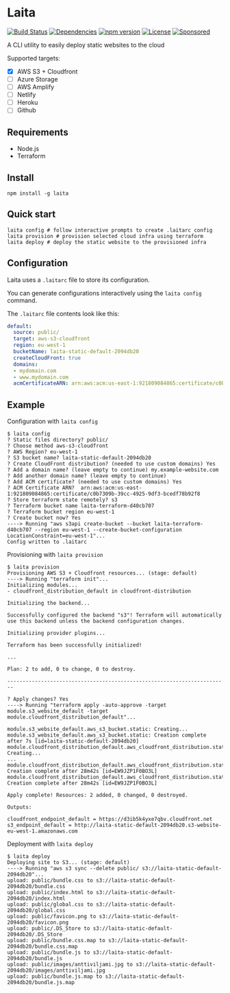 # Laita
[![Build Status](https://travis-ci.org/anttiviljami/laita.svg?branch=master)](https://travis-ci.org/anttiviljami/laita)
[![Dependencies](https://david-dm.org/anttiviljami/laita.svg)](https://david-dm.org/anttiviljami/laita)
[![npm version](https://img.shields.io/npm/v/laita.svg)](https://www.npmjs.com/package/laita)
[![License](http://img.shields.io/:license-mit-blue.svg)](https://github.com/anttiviljami/laita/blob/master/LICENSE)
[![Sponsored](https://img.shields.io/badge/chilicorn-sponsored-brightgreen.svg?logo=data%3Aimage%2Fpng%3Bbase64%2CiVBORw0KGgoAAAANSUhEUgAAAA4AAAAPCAMAAADjyg5GAAABqlBMVEUAAAAzmTM3pEn%2FSTGhVSY4ZD43STdOXk5lSGAyhz41iz8xkz2HUCWFFhTFFRUzZDvbIB00Zzoyfj9zlHY0ZzmMfY0ydT0zjj92l3qjeR3dNSkoZp4ykEAzjT8ylUBlgj0yiT0ymECkwKjWqAyjuqcghpUykD%2BUQCKoQyAHb%2BgylkAyl0EynkEzmkA0mUA3mj86oUg7oUo8n0k%2FS%2Bw%2Fo0xBnE5BpU9Br0ZKo1ZLmFZOjEhesGljuzllqW50tH14aS14qm17mX9%2Bx4GAgUCEx02JySqOvpSXvI%2BYvp2orqmpzeGrQh%2Bsr6yssa2ttK6v0bKxMBy01bm4zLu5yry7yb29x77BzMPCxsLEzMXFxsXGx8fI3PLJ08vKysrKy8rL2s3MzczOH8LR0dHW19bX19fZ2dna2trc3Nzd3d3d3t3f39%2FgtZTg4ODi4uLj4%2BPlGxLl5eXm5ubnRzPn5%2Bfo6Ojp6enqfmzq6urr6%2Bvt7e3t7u3uDwvugwbu7u7v6Obv8fDz8%2FP09PT2igP29vb4%2BPj6y376%2Bu%2F7%2Bfv9%2Ff39%2Fv3%2BkAH%2FAwf%2FtwD%2F9wCyh1KfAAAAKXRSTlMABQ4VGykqLjVCTVNgdXuHj5Kaq62vt77ExNPX2%2Bju8vX6%2Bvr7%2FP7%2B%2FiiUMfUAAADTSURBVAjXBcFRTsIwHAfgX%2FtvOyjdYDUsRkFjTIwkPvjiOTyX9%2FAIJt7BF570BopEdHOOstHS%2BX0s439RGwnfuB5gSFOZAgDqjQOBivtGkCc7j%2B2e8XNzefWSu%2BsZUD1QfoTq0y6mZsUSvIkRoGYnHu6Yc63pDCjiSNE2kYLdCUAWVmK4zsxzO%2BQQFxNs5b479NHXopkbWX9U3PAwWAVSY%2FpZf1udQ7rfUpQ1CzurDPpwo16Ff2cMWjuFHX9qCV0Y0Ok4Jvh63IABUNnktl%2B6sgP%2BARIxSrT%2FMhLlAAAAAElFTkSuQmCC)](http://spiceprogram.org/oss-sponsorship)

A CLI utility to easily deploy static websites to the cloud

Supported targets:

- [x] AWS S3 + Cloudfront
- [ ] Azure Storage
- [ ] AWS Amplify
- [ ] Netlify
- [ ] Heroku
- [ ] Github

## Requirements

- Node.js
- Terraform

## Install

```
npm install -g laita
```

## Quick start

```
laita config # follow interactive prompts to create .laitarc config
laita provision # provision selected cloud infra using terraform
laita deploy # deploy the static website to the provisioned infra
```

## Configuration

Laita uses a `.laitarc` file to store its configuration.

You can generate configurations interactively using the `laita config` command.

The `.laitarc` file contents look like this:

```yml
default:
  source: public/
  target: aws-s3-cloudfront
  region: eu-west-1
  bucketName: laita-static-default-2094db20
  createCloudFront: true
  domains:
  - mydomain.com
  - www.mydomain.com
  acmCertificateARN: arn:aws:acm:us-east-1:921809084865:certificate/c0b7309b-39cc-4925-9df3-bcedf78b92f8
```

## Example

Configuration with `laita config`

```
$ laita config
? Static files directory? public/
? Choose method aws-s3-cloudfront
? AWS Region? eu-west-1
? S3 bucket name? laita-static-default-2094db20
? Create CloudFront distribution? (needed to use custom domains) Yes
? Add a domain name? (leave empty to continue) my.example-website.com
? Add another domain name? (leave empty to continue)
? Add ACM certificate? (needed to use custom domains) Yes
? ACM Certificate ARN? 	arn:aws:acm:us-east-1:921809084865:certificate/c0b7309b-39cc-4925-9df3-bcedf78b92f8
? Store terraform state remotely? s3
? Terraform bucket name laita-terraform-d40cb707
? Terraform bucket region eu-west-1
? Create bucket now? Yes
----> Running "aws s3api create-bucket --bucket laita-terraform-d40cb707 --region eu-west-1 --create-bucket-configuration LocationConstraint=eu-west-1"...
Config written to .laitarc
```

Provisioning with `laita provision`

```
$ laita provision
Provisioning AWS S3 + Cloudfront resources... (stage: default)
----> Running "terraform init"...
Initializing modules...
- cloudfront_distribution_default in cloudfront-distribution

Initializing the backend...

Successfully configured the backend "s3"! Terraform will automatically
use this backend unless the backend configuration changes.

Initializing provider plugins...

Terraform has been successfully initialized!

...

Plan: 2 to add, 0 to change, 0 to destroy.

------------------------------------------------------------------------

? Apply changes? Yes
----> Running "terraform apply -auto-approve -target module.s3_website_default -target module.cloudfront_distribution_default"...

module.s3_website_default.aws_s3_bucket.static: Creating...
module.s3_website_default.aws_s3_bucket.static: Creation complete after 7s [id=laita-static-default-2094db20]
module.cloudfront_distribution_default.aws_cloudfront_distribution.static: Creating...
...
module.cloudfront_distribution_default.aws_cloudfront_distribution.static: Creation complete after 28m42s [id=EW9JZP1F0BO3L]
module.cloudfront_distribution_default.aws_cloudfront_distribution.static: Creation complete after 28m42s [id=EW9JZP1F0BO3L]

Apply complete! Resources: 2 added, 0 changed, 0 destroyed.

Outputs:

cloudfront_endpoint_default = https://d3ib5k4yxe7qbv.cloudfront.net
s3_endpoint_default = http://laita-static-default-2094db20.s3-website-eu-west-1.amazonaws.com
```

Deployment with `laita deploy`

```
$ laita deploy
Deploying site to S3... (stage: default)
----> Running "aws s3 sync --delete public/ s3://laita-static-default-2094db20"...
upload: public/bundle.css to s3://laita-static-default-2094db20/bundle.css
upload: public/index.html to s3://laita-static-default-2094db20/index.html
upload: public/global.css to s3://laita-static-default-2094db20/global.css
upload: public/favicon.png to s3://laita-static-default-2094db20/favicon.png
upload: public/.DS_Store to s3://laita-static-default-2094db20/.DS_Store
upload: public/bundle.css.map to s3://laita-static-default-2094db20/bundle.css.map
upload: public/bundle.js to s3://laita-static-default-2094db20/bundle.js
upload: public/images/anttiviljami.jpg to s3://laita-static-default-2094db20/images/anttiviljami.jpg
upload: public/bundle.js.map to s3://laita-static-default-2094db20/bundle.js.map
```

